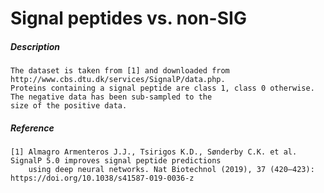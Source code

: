 # Signal peptides vs. non-SIG 

##### Description 

    The dataset is taken from [1] and downloaded from http://www.cbs.dtu.dk/services/SignalP/data.php. 
    Proteins containing a signal peptide are class 1, class 0 otherwise. The negative data has been sub-sampled to the 
    size of the positive data.
    
##### Reference

    [1] Almagro Armenteros J.J., Tsirigos K.D., Sønderby C.K. et al. SignalP 5.0 improves signal peptide predictions 
        using deep neural networks. Nat Biotechnol (2019), 37 (420–423): https://doi.org/10.1038/s41587-019-0036-z
    